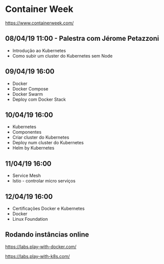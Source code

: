# Container Week

https://www.containerweek.com/

## 08/04/19 11:00 - Palestra com Jérome Petazzoni

- Introdução ao Kubernetes
- Como subir um cluster do Kubernetes sem Node

## 09/04/19 16:00

- Docker
- Docker Compose
- Docker Swarm
- Deploy com Docker Stack


## 10/04/19 16:00

- Kubernetes
- Componentes
- Criar cluster do Kubernetes
- Deploy num cluster do Kubernetes
- Helm by Kubernetes


## 11/04/19 16:00

- Service Mesh
- Istio - controlar micro serviços


## 12/04/19 16:00

- Certificações Docker e Kubernetes
- Docker
- Linux Foundation



## Rodando instâncias online

https://labs.play-with-docker.com/

https://labs.play-with-k8s.com/
